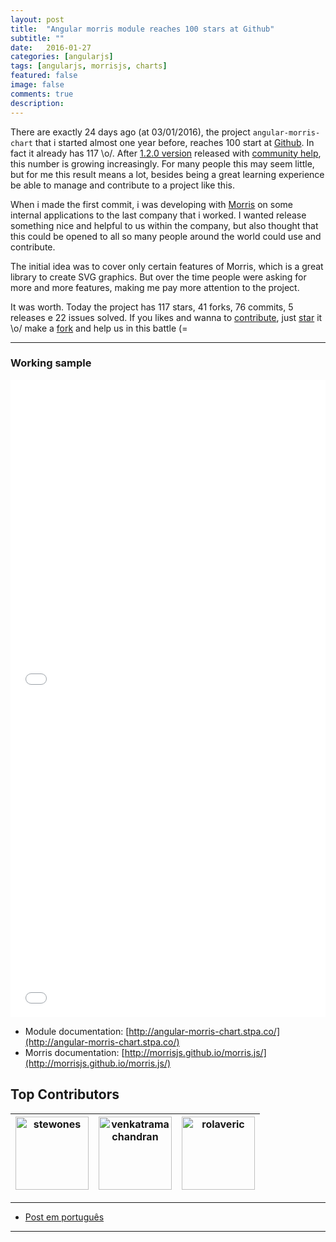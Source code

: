 ```yaml
---
layout: post
title:  "Angular morris module reaches 100 stars at Github"
subtitle: ""
date:   2016-01-27
categories: [angularjs]
tags: [angularjs, morrisjs, charts]
featured: false
image: false
comments: true
description: 
---
```


There are exactly 24 days ago (at 03/01/2016), the project `angular-morris-chart` that i started almost one year before, reaches 100 start at [Github](https://github.com/stewones/angular-morris-chart).
In fact it already has 117 \o/. After [1.2.0 version](https://github.com/stewones/angular-morris-chart/releases/tag/1.2.0) released with [community help](https://github.com/stewones/angular-morris-chart/graphs/contributors), this number is growing increasingly.
For many people this may seem little, but for me this result means a lot, besides being a great learning experience be able to manage and contribute to a project like this.

When i made the first commit, i was developing with [Morris](http://morrisjs.github.io/morris.js/) on some internal applications to the last company that i worked.
I wanted release something nice and helpful to us within the company, but also thought that this could be opened to all so many people around the world could use and contribute. 

The initial idea was to cover only certain features of Morris, which is a great library to create SVG graphics.
But over the time people were asking for more and more features, making me pay more attention to the project.

It was worth. Today the project has 117 stars, 41 forks, 76 commits, 5 releases e 22 issues solved. If you likes and wanna to [contribute](https://github.com/stewones/angular-morris-chart/blob/master/CONTRIBUTING.md), just [star](https://github.com/stewones/angular-morris-chart/) it \o/ make a [fork](https://github.com/stewones/angular-morris-chart) and help us in this battle (=


---

### Working sample

<iframe width="100%" height="510" src="//jsfiddle.net/stewones/n6aaLckb/embedded/result,html,js/" allowfullscreen="allowfullscreen" frameborder="0"></iframe>
<iframe width="100%" height="510" src="//jsfiddle.net/stewones/zwb207md/embedded/result,html,js/" allowfullscreen="allowfullscreen" frameborder="0"></iframe>

<br />

- Module documentation: [http://angular-morris-chart.stpa.co/](http://angular-morris-chart.stpa.co/)
- Morris documentation: [http://morrisjs.github.io/morris.js/](http://morrisjs.github.io/morris.js/)

## Top Contributors

[<img alt="stewones" src="https://avatars.githubusercontent.com/u/719763?v=3&s=117" width="117">](https://github.com/stewones) |[<img alt="venkatramachandran" src="https://avatars.githubusercontent.com/u/4744258?v=3&s=117" width="117">](https://github.com/venkatramachandran) |[<img alt="rolaveric" src="https://avatars.githubusercontent.com/u/960670?v=3&s=117" width="117">](https://github.com/rolaveric) |
:---: |:---: |:---: |

---

- [Post em português](/angularjs/2016/01/27/angular-morris-chart-conquista-100-stars-no-github.html)

---